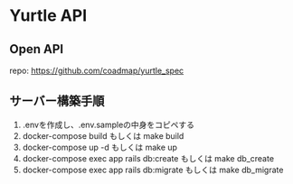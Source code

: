 # Yurtle API
## Open API
repo: https://github.com/coadmap/yurtle_spec

## サーバー構築手順
1. .envを作成し、.env.sampleの中身をコピペする
2. docker-compose build もしくは make build
3. docker-compose up -d もしくは make up
4. docker-compose exec app rails db:create もしくは make db_create
5. docker-compose exec app rails db:migrate もしくは make db_migrate